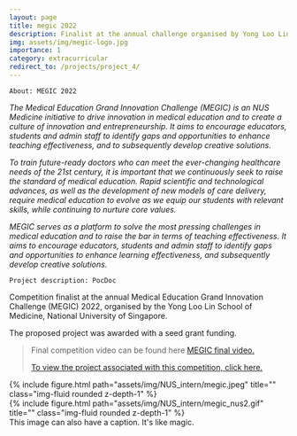 ```yaml
---
layout: page
title: megic 2022
description: Finalist at the annual challenge organised by Yong Loo Lin School of Medicine, NUS, Singapore.
img: assets/img/megic-logo.jpg
importance: 1
category: extracurricular
redirect_to: /projects/project_4/
---
```


    About: MEGIC 2022

*The Medical Education Grand Innovation Challenge (MEGIC) is an NUS Medicine initiative to drive innovation in medical education and to create a culture of innovation and entrepreneurship. It aims to encourage educators, students and admin staff to identify gaps and opportunities to enhance teaching effectiveness, and to subsequently develop creative solutions.*

*To train future-ready doctors who can meet the ever-changing healthcare needs of the 21st century, it is important that we continuously seek to raise the standard of medical education. Rapid scientific and technological advances, as well as the development of new models of care delivery, require medical education to evolve as we equip our students with relevant skills, while continuing to nurture core values.*

*MEGIC serves as a platform to solve the most pressing challenges in medical education and to raise the bar in terms of teaching effectiveness. It aims to encourage educators, students and admin staff to identify gaps and opportunities to enhance learning effectiveness, and subsequently develop creative solutions.*

    Project description: PocDoc

Competition finalist at the annual Medical Education Grand Innovation Challenge (MEGIC) 2022, organised by the Yong Loo Lin School of Medicine, National University of Singapore.

The proposed project was awarded with a seed grant funding.

> Final competition video can be found here <a href="https://drive.google.com/file/d/1bszlV8sDcxDjspHilaOkaC5XmLA_Kkyq/view?usp=sharing">MEGIC final video.
>
> To view the project associated with this competition, <a href="{{ page.redirect_to }}">click here.</a>


<div class="row">
    <div class="col-sm mt-3 mt-md-0">
        {% include figure.html path="assets/img/NUS_intern/megic.jpeg" title="" class="img-fluid rounded z-depth-1" %}
    </div>
</div>
<div class="col-sm mt-3 mt-md-0">
    {% include figure.html path="assets/img/NUS_intern/megic_nus2.gif" title="" class="img-fluid rounded z-depth-1" %}
</div>
<div class="caption">
    This image can also have a caption. It's like magic.
</div>
